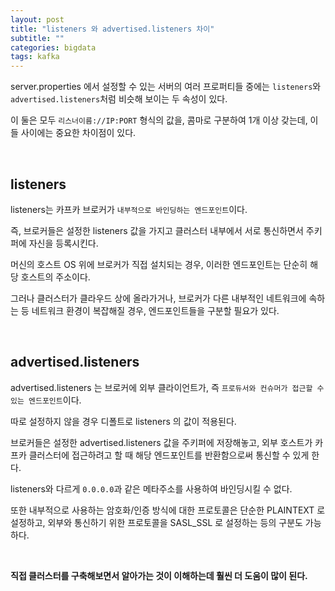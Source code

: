 ```yaml
---
layout: post
title: "listeners 와 advertised.listeners 차이"
subtitle: ""
categories: bigdata
tags: kafka
---
```


server.properties 에서 설정할 수 있는 서버의 여러 프로퍼티들 중에는 ```listeners```와 ```advertised.listeners```처럼 비슷해 보이는 두 속성이 있다.

이 둘은 모두 ```리스너이름://IP:PORT``` 형식의 값을, 콤마로 구분하여 1개 이상 갖는데, 이들 사이에는 중요한 차이점이 있다.

<br>

## listeners

listeners는 카프카 브로커가 ```내부적으로 바인딩하는 엔드포인트```이다.

즉, 브로커들은 설정한 listeners 값을 가지고 클러스터 내부에서 서로 통신하면서 주키퍼에 자신을 등록시킨다.

머신의 호스트 OS 위에 브로커가 직접 설치되는 경우, 이러한 엔드포인트는 단순히 해당 호스트의 주소이다.

그러나 클러스터가 클라우드 상에 올라가거나, 브로커가 다른 내부적인 네트워크에 속하는 등 네트워크 환경이 복잡해질 경우, 엔드포인트들을 구분할 필요가 있다.

<br>

## advertised.listeners

advertised.listeners 는 브로커에 외부 클라이언트가, 즉 ```프로듀서와 컨슈머가 접근할 수 있는 엔드포인트```이다.

따로 설정하지 않을 경우 디폴트로 listeners 의 값이 적용된다.

브로커들은 설정한 advertised.listeners 값을 주키퍼에 저장해놓고, 외부 호스트가 카프카 클러스터에 접근하려고 할 때 해당 엔드포인트를 반환함으로써 통신할 수 있게 한다.

listeners와 다르게 ```0.0.0.0```과 같은 메타주소를 사용하여 바인딩시킬 수 없다.

또한 내부적으로 사용하는 암호화/인증 방식에 대한 프로토콜은 단순한 PLAINTEXT 로 설정하고, 외부와 통신하기 위한 프로토콜을 SASL_SSL 로 설정하는 등의 구분도 가능하다.

<br>

**직접 클러스터를 구축해보면서 알아가는 것이 이해하는데 훨씬 더 도움이 많이 된다.**